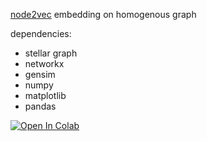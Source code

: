 [node2vec](https://arxiv.org/abs/1607.00653) embedding on homogenous graph

dependencies:
- stellar graph
- networkx
- gensim
- numpy
- matplotlib
- pandas

[![Open In Colab](https://colab.research.google.com/assets/colab-badge.svg)](https://colab.research.google.com/github/nevzatseferoglu/graph-embedding/blob/main/custom_embedding.ipynb)